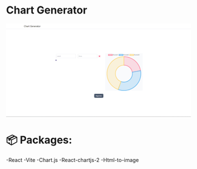 # Chart Generator

![Chart Generator](./src/assets/chartgenerator-screen.png)

# 📦 Packages:

-React
-Vite
-Chart.js
-React-chartjs-2
-Html-to-image